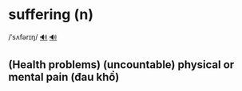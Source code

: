 # suffering (n)

/ˈsʌfərɪŋ/ [🔊](https://www.oxfordlearnersdictionaries.com/media/english/uk_pron/s/suf/suffe/suffering__gb_1.mp3) [🔊](https://www.oxfordlearnersdictionaries.com/media/english/us_pron/s/suf/suffe/suffering__us_1_rr.mp3)

## (Health problems) (uncountable) physical or mental pain (đau khổ)